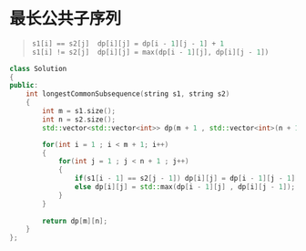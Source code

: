# 最长公共子序列
> ```C++    
> s1[i] == s2[j]  dp[i][j] = dp[i - 1][j - 1] + 1
> s1[i] != s2[j]  dp[i][j] = max(dp[i - 1][j], dp[i][j - 1])
> ```
```C++
class Solution 
{
public:
    int longestCommonSubsequence(string s1, string s2) 
    {
        int m = s1.size();
        int n = s2.size();
        std::vector<std::vector<int>> dp(m + 1 , std::vector<int>(n + 1 , 0));

        for(int i = 1 ; i < m + 1; i++)
        {
            for(int j = 1 ; j < n + 1 ; j++)
            {
                if(s1[i - 1] == s2[j - 1]) dp[i][j] = dp[i - 1][j - 1] + 1;
                else dp[i][j] = std::max(dp[i - 1][j] , dp[i][j - 1]);
            }
        }
        
        return dp[m][n];
    }
};
```
